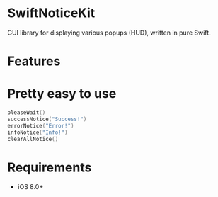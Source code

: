 # SwiftNoticeKit
GUI library for displaying various popups (HUD), written in pure Swift.

# Features

# Pretty easy to use

```swift
pleaseWait()
successNotice("Success!")
errorNotice("Error!")
infoNotice("Info!")
clearAllNotice()
```

# Requirements

* iOS 8.0+

